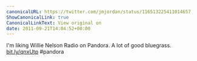 ```yaml
---
canonicalURL: https://twitter.com/jmjordan/status/116513225411014657
ShowCanonicalLink: true
CanonicalLinkText: View original on
date: 2011-09-21T14:04:52+00:00
---
```

I'm liking Willie Nelson Radio on Pandora. A lot of good bluegrass. [bit.ly/qnxUtp](http://bit.ly/qnxUtp)
 #pandora
